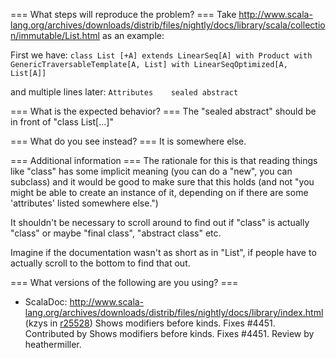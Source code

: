 === What steps will reproduce the problem? ===
Take http://www.scala-lang.org/archives/downloads/distrib/files/nightly/docs/library/scala/collection/immutable/List.html as an example:

First we have:
`class List [+A] extends LinearSeq[A] with Product with GenericTraversableTemplate[A, List] with LinearSeqOptimized[A, List[A]]`

and multiple lines later: 
`Attributes    sealed abstract`


=== What is the expected behavior? ===
The "sealed abstract" should be in front of "class List[...]"


=== What do you see instead? ===
It is somewhere else.

=== Additional information ===
The rationale for this is that reading things like "class" has some implicit meaning (you can do a "new", you can subclass) and it would be good to make sure that this holds (and not "you might be able to create an instance of it, depending on if there are some 'attributes' listed somewhere else.")

It shouldn't be necessary to scroll around to find out if "class" is actually "class" or maybe "final class", "abstract class" etc.

Imagine if the documentation wasn't as short as in "List", if people have to actually scroll to the bottom to find that out.

=== What versions of the following are you using? ===
  - ScalaDoc: http://www.scala-lang.org/archives/downloads/distrib/files/nightly/docs/library/index.html
(kzys in [r25528](https://codereview.scala-lang.org/fisheye/changelog/scala-svn?cs=25528)) Shows modifiers before kinds. Fixes #4451. Contributed by Shows modifiers before kinds. Fixes #4451. Review by heathermiller.
